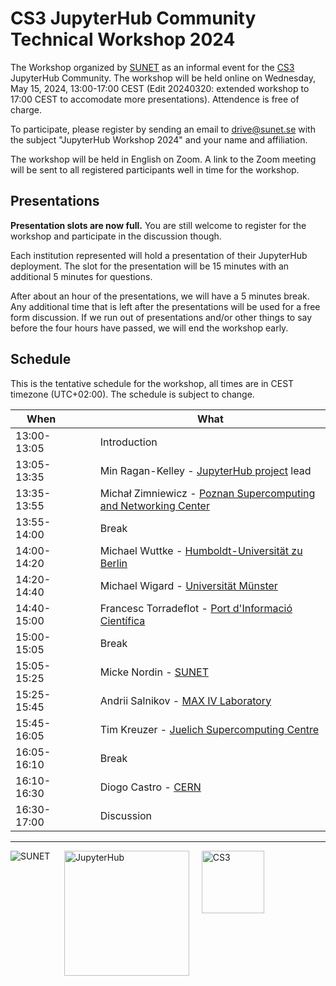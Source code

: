 # CS3 JupyterHub Community Technical Workshop 2024

The Workshop organized by [SUNET](https://sunet.se) as an informal event for the [CS3](https://www.cs3community.org/) JupyterHub Community.
The workshop will be held online on Wednesday, May 15, 2024, 13:00-17:00 CEST (Edit 20240320: extended workshop to 17:00 CEST to accomodate more presentations). Attendence is free of charge.

To participate, please register by sending an email to [drive@sunet.se](mailto:drive@sunet.se) with the subject "JupyterHub Workshop 2024" and your name and affiliation.

The workshop will be held in English on Zoom. A link to the Zoom meeting will be sent to all registered participants well in time for the workshop.

## Presentations
**Presentation slots are now full.** You are still welcome to register for the workshop and participate in the discussion though.

Each institution represented will hold a presentation of their JupyterHub deployment.
The slot for the presentation will be 15 minutes with an additional 5 minutes for questions.

After about an hour of the presentations, we will have a 5 minutes break. Any additional time that is left after the presentations will be used for a free form discussion.
If we run out of presentations and/or other things to say before the four hours have passed, we will end the workshop early.

## Schedule

This is the tentative schedule for the workshop, all times are in CEST timezone (UTC+02:00). The schedule is subject to change.

| When |&nbsp;&nbsp;&nbsp;&nbsp;&nbsp;|What |
| --- | --- | --- |
| 13:00-13:05 |  | Introduction |
| 13:05-13:35 |  | Min Ragan-Kelley - [JupyterHub project](https://jupyter.org/hub) lead |
| 13:35-13:55 |  | Michał Zimniewicz - [Poznan Supercomputing and Networking Center](https://psnc.pl/) |
| 13:55-14:00 |  | Break |
| 14:00-14:20 |  | Michael Wuttke - [Humboldt-Universität zu Berlin](https://www.hu-berlin.de/en) |
| 14:20-14:40 |  | Michael Wigard - [Universität Münster](https://www.uni-muenster.de/en) |
| 14:40-15:00 |  | Francesc Torradeflot - [Port d'Informació Científica](https://www.pic.es/) |
| 15:00-15:05 |  | Break |
| 15:05-15:25 |  | Micke Nordin - [SUNET](https://sunet.se/en) |
| 15:25-15:45 |  | Andrii Salnikov - [MAX IV Laboratory](https://www.maxiv.lu.se/) |
| 15:45-16:05 |  | Tim Kreuzer - [Juelich Supercomputing Centre](https://jupyter.jsc.fz-juelich.de/) |
| 16:05-16:10 |  | Break |
| 16:10-16:30 |  | Diogo Castro - [CERN](https://home.cern) |
| 16:30-17:00 |  | Discussion |
---
<img src="/assets/sunet.svg" alt="SUNET" style="vertical-align: text-top;hight: 100px;" align="left"/>&nbsp;&nbsp;&nbsp;&nbsp;&nbsp;<img src="/assets/hublogo.svg" alt="JupyterHub" style="vertical-align: text-top;width: 200px;" align="middle"/>&nbsp;&nbsp;&nbsp;&nbsp;&nbsp;<img src="/assets/cs3-logo.png" alt="CS3" style="vertical-align: text-top; height:100px;" align="middle"/>
